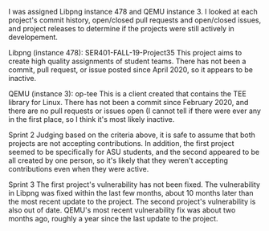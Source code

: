 I was assigned Libpng instance 478 and QEMU instance 3.  I looked at each project's commit history, open/closed pull requests and open/closed issues, and project releases to determine if the projects were still actively in developement.

Libpng (instance 478): SER401-FALL-19-Project35
This project aims to create high quality assignments of student teams.  There has not been a commit, pull request, or issue posted since April 2020, so it appears to be inactive.

QEMU (instance 3): op-tee
This is a client created that contains the TEE library for Linux.  There has not been a commit since February 2020, and there are no pull requests or issues open (I cannot tell if there were ever any in the first place, so I think it's most likely inactive.

Sprint 2
Judging based on the criteria above, it is safe to assume that both projects are not accepting contributions.  In addition, the first project seemed to be specifically for ASU students, and the second appeared to be all created by one person, so it's likely that they weren't accepting contributions even when they were active.

Sprint 3
The first project's vulnerability has not been fixed.  The vulnerability in Libpng was fixed within the last few months, about 10 months later than the most recent update to the project.  The second project's vulnerability is also out of date.  QEMU's most recent vulnerability fix was about two months ago, roughly a year since the last update to the project.
